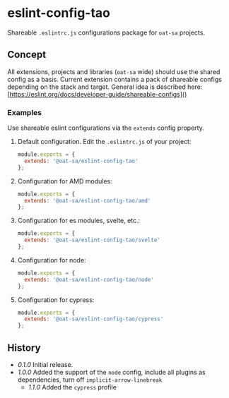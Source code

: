 # eslint-config-tao

Shareable `.eslintrc.js` configurations package for `oat-sa` projects.

## Concept

All extensions, projects and libraries (`oat-sa` wide) should use the shared config as a basis.
Current extension contains a pack of shareable configs depending on the stack and target.
General idea is described here: [https://eslint.org/docs/developer-guide/shareable-configs]()

### Examples

Use shareable eslint configurations via the `extends` config property.

1. Default configuration. Edit the `.eslintrc.js` of your project:

   ```javascript
   module.exports = {
     extends: '@oat-sa/eslint-config-tao'
   };
   ```

2. Configuration for AMD modules:

   ```javascript
   module.exports = {
     extends: '@oat-sa/eslint-config-tao/amd'
   };
   ```

3. Configuration for es modules, svelte, etc.:

   ```javascript
   module.exports = {
     extends: '@oat-sa/eslint-config-tao/svelte'
   };
   ```

4. Configuration for node:
   ```javascript
   module.exports = {
     extends: '@oat-sa/eslint-config-tao/node'
   };
   ```

5. Configuration for cypress:
   ```javascript
   module.exports = {
     extends: '@oat-sa/eslint-config-tao/cypress'
   };
   ```

## History

- _0.1.0_ Initial release.
- _1.0.0_ Added the support of the `node` config, include all plugins as dependencies, turn off `implicit-arrow-linebreak`
  - _1.1.0_ Added the `cypress` profile 

